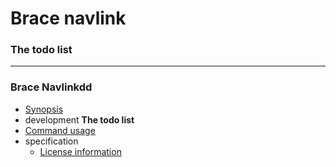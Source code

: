 # Brace navlink
### The todo list


----
### Brace Navlinkdd
* [Synopsis ](https:/github.com/restarian/brace_navlink/blob/master/docs/README.md)
* development
**The todo list**
* [Command usage](https:/github.com/restarian/brace_navlink/blob/master/docs/usage.md)
* specification
  * [License information](https:/github.com/restarian/brace_navlink/blob/master/docs/specification/license.md)


